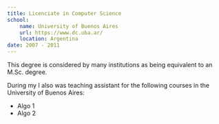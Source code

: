 ```yaml
---
title: Licenciate in Computer Science
school:
    name: University of Buenos Aires
    url: https://www.dc.uba.ar/
    location: Argentina
date: 2007 - 2011
---
```


This degree is considered by many institutions as being equivalent to an M.Sc. degree.

During my I also was teaching assistant for the following courses in the
University of Buenos Aires:

- Algo 1
- Algo 2
